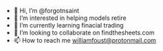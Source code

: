 - 👋 Hi, I’m @forgotnsaint
- 👀 I’m interested in helping models retire
- 🌱 I’m currently learning finacial trading
- 💞️ I’m looking to collaborate on findthesheets.com
- 📫 How to reach me williamfoust@protonmail.com

<!---
forgotnsaint/forgotnsaint is a ✨ special ✨ repository because its `README.md` (this file) appears on your GitHub profile.
You can click the Preview link to take a look at your changes.
--->
